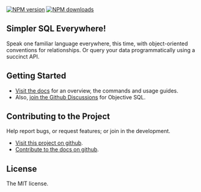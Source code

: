 
<!-- BADGES/ -->

<span class="badge-npmversion"><a href="https://npmjs.org/package/@webqit/objective-sql" title="View this project on NPM"><img src="https://img.shields.io/npm/v/@webqit/objective-sql.svg" alt="NPM version" /></a></span> <span class="badge-npmdownloads"><a href="https://npmjs.org/package/@webqit/objective-sql" title="View this project on NPM"><img src="https://img.shields.io/npm/dm/@webqit/objective-sql.svg" alt="NPM downloads" /></a></span>

<!-- /BADGES -->

## Simpler SQL Everywhere!

Speak one familiar language everywhere, this time, with object-oriented conventions for relationships. Or query your data programmatically using a succinct API.

## Getting Started

+ [Visit the docs](docs) for an overview, the commands and usage guides.
+ Also, [join the Github Discussions](https://github.com/webqit/objective-sql/discussions) for Objective SQL.

## Contributing to the Project

Help report bugs, or request features; or join in the development.

+ [Visit this project on github](https://github.com/webqit/objective-sql).
+ [Contribute to the docs on github](https://github.com/webqit/webqit-tooling.docs/edit/master/objective-sql/docs).

## License

The MIT license.